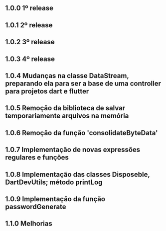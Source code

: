 ## 1.0.0 1º release

## 1.0.1 2º release

## 1.0.2 3º release

## 1.0.3 4º release

## 1.0.4 Mudanças na classe DataStream, preparando ela para ser a base de uma controller para projetos dart e flutter

## 1.0.5 Remoção da biblioteca de salvar temporariamente arquivos na memória

## 1.0.6 Remoção da função 'consolidateByteData'

## 1.0.7 Implementação de novas expressões regulares e funções

## 1.0.8 Implementação das classes Disposeble, DartDevUtils; método printLog 

## 1.0.9 Implementação da função passwordGenerate

## 1.1.0 Melhorias